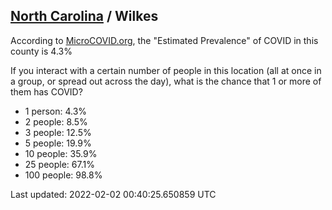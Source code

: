 
## [North Carolina](/united-states/north-carolina) / Wilkes

According to [MicroCOVID.org](http://microcovid.org),
the "Estimated Prevalence" of COVID in this county is 4.3%

If you interact with a certain number of people in this location
(all at once in a group, or spread out across the day), what is the chance that
1 or more of them has COVID?

- 1 person: 4.3%
- 2 people: 8.5%
- 3 people: 12.5%
- 5 people: 19.9%
- 10 people: 35.9%
- 25 people: 67.1%
- 100 people: 98.8%

Last updated: 2022-02-02 00:40:25.650859 UTC
